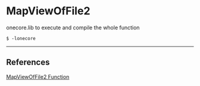 # MapViewOfFile2

onecore.lib to execute and compile the whole function

```
$ -lonecore
```

---
## References

[MapViewOfFile2 Function](https://learn.microsoft.com/en-us/windows/win32/api/memoryapi/nf-memoryapi-mapviewoffile2)
